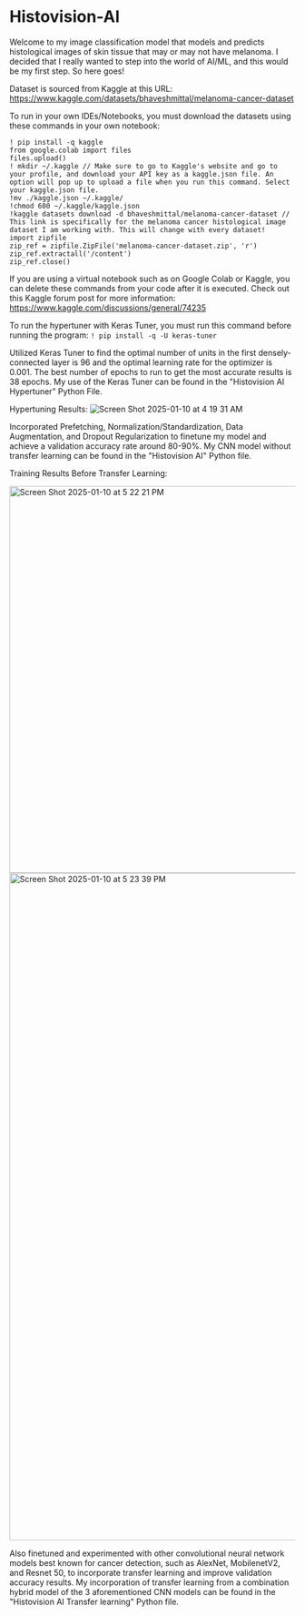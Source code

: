# Histovision-AI

Welcome to my image classification model that models and predicts histological images of skin tissue that may or may not have melanoma. I decided that I really wanted to step into the world of AI/ML, and this would be my first step. So here goes!

Dataset is sourced from Kaggle at this URL: https://www.kaggle.com/datasets/bhaveshmittal/melanoma-cancer-dataset

To run in your own IDEs/Notebooks, you must download the datasets using these commands in your own notebook:
```
! pip install -q kaggle
from google.colab import files
files.upload()
! mkdir ~/.kaggle // Make sure to go to Kaggle's website and go to your profile, and download your API key as a kaggle.json file. An option will pop up to upload a file when you run this command. Select your kaggle.json file.
!mv ./kaggle.json ~/.kaggle/
!chmod 600 ~/.kaggle/kaggle.json
!kaggle datasets download -d bhaveshmittal/melanoma-cancer-dataset // This link is specifically for the melanoma cancer histological image dataset I am working with. This will change with every dataset!
import zipfile
zip_ref = zipfile.ZipFile('melanoma-cancer-dataset.zip', 'r')
zip_ref.extractall('/content')
zip_ref.close()
```
If you are using a virtual notebook such as on Google Colab or Kaggle, you can delete these commands from your code after it is executed.
Check out this Kaggle forum post for more information: https://www.kaggle.com/discussions/general/74235

To run the hypertuner with Keras Tuner, you must run this command before running the program:
```! pip install -q -U keras-tuner```

Utilized Keras Tuner to find the optimal number of units in the first densely-connected layer is 96 and the optimal learning rate for the optimizer is 0.001. The best number of epochs to run to get the most accurate results is 38 epochs.
My use of the Keras Tuner can be found in the "Histovision AI Hypertuner" Python File.

Hypertuning Results:
![Screen Shot 2025-01-10 at 4 19 31 AM](https://github.com/user-attachments/assets/a3ed5294-4fe7-42a7-ba5a-2b36f907bb1c)

Incorporated Prefetching, Normalization/Standardization, Data Augmentation, and Dropout Regularization to finetune my model and achieve a validation accuracy rate around 80-90%. My CNN model without transfer learning can be found in the "Histovision AI" Python file.

Training Results Before Transfer Learning:

<img width="680" alt="Screen Shot 2025-01-10 at 5 22 21 PM" src="https://github.com/user-attachments/assets/092311a7-4a85-4abe-930b-6551404f3037" />
<img width="1173" alt="Screen Shot 2025-01-10 at 5 23 39 PM" src="https://github.com/user-attachments/assets/f5650a7d-45b4-4c6a-bd74-7f38ddbda1b3" />

Also finetuned and experimented with other convolutional neural network models best known for cancer detection, such as AlexNet, MobilenetV2, and Resnet 50, to incorporate transfer learning and improve validation accuracy results.
My incorporation of transfer learning from a combination hybrid model of the 3 aforementioned CNN models can be found in the "Histovision AI Transfer learning" Python file.
